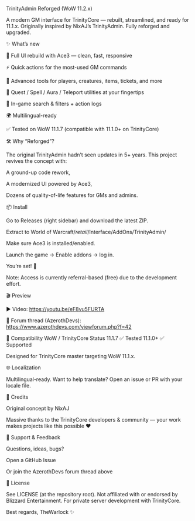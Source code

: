 TrinityAdmin Reforged (WoW 11.2.x)

A modern GM interface for TrinityCore — rebuilt, streamlined, and ready for 11.1.x.
Originally inspired by NixAJ’s TrinityAdmin. Fully reforged and upgraded.

✨ What’s new

🧱 Full UI rebuild with Ace3 — clean, fast, responsive

⚡ Quick actions for the most-used GM commands

🧰 Advanced tools for players, creatures, items, tickets, and more

📜 Quest / Spell / Aura / Teleport utilities at your fingertips

🔎 In-game search & filters + action logs

🌍 Multilingual-ready

✅ Tested on WoW 11.1.7 (compatible with 11.1.0+ on TrinityCore)

🛠️ Why “Reforged”?

The original TrinityAdmin hadn’t seen updates in 5+ years. This project revives the concept with:

A ground-up code rework,

A modernized UI powered by Ace3,

Dozens of quality-of-life features for GMs and admins.

📦 Install

Go to Releases (right sidebar) and download the latest ZIP.

Extract to World of Warcraft/_retail_/Interface/AddOns/TrinityAdmin/

Make sure Ace3 is installed/enabled.

Launch the game → Enable addons → log in.

You’re set! 🎉

Note: Access is currently referral-based (free) due to the development effort.

🎬 Preview

▶️ Video: https://youtu.be/eF8vu5FURTA

🧵 Forum thread (AzerothDevs): https://www.azerothdevs.com/viewforum.php?f=42

🧩 Compatibility
WoW / TrinityCore	Status
11.1.7	✅ Tested
11.1.0+	✅ Supported

Designed for TrinityCore master targeting WoW 11.1.x.

🌐 Localization

Multilingual-ready. Want to help translate? Open an issue or PR with your locale file.

🙌 Credits

Original concept by NixAJ

Massive thanks to the TrinityCore developers & community — your work makes projects like this possible ❤️

🤝 Support & Feedback

Questions, ideas, bugs?

Open a GitHub Issue

Or join the AzerothDevs forum thread above

📜 License

See LICENSE (at the repository root).
Not affiliated with or endorsed by Blizzard Entertainment. For private server development with TrinityCore.

Best regards,
TheWarlock ✨
